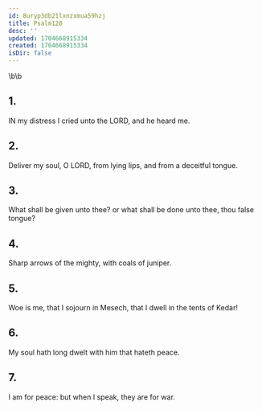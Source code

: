 ```yaml
---
id: 8uryp3db21lxnzxmua59hzj
title: Psalm120
desc: ''
updated: 1704668915334
created: 1704668915334
isDir: false
---
```

\b\b
## 1.
IN my distress I cried unto the LORD, and he heard me.
## 2.
Deliver my soul, O LORD, from lying lips, and from a deceitful tongue.
## 3.
What shall be given unto thee?  or what shall be done unto thee, thou false tongue?
## 4.
Sharp arrows of the mighty, with coals of juniper.
## 5.
Woe is me, that I sojourn in Mesech, that I dwell in the tents of Kedar!
## 6.
My soul hath long dwelt with him that hateth peace.
## 7.
I am for peace: but when I speak, they are for war.
